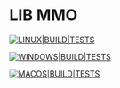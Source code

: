 # LIB MMO
[![LINUX|BUILD|TESTS](https://github.com/Zolstoy/libmmo/actions/workflows/linux.yml/badge.svg)](https://github.com/Zolstoy/libmmo/actions/workflows/linux.yml)

[![WINDOWS|BUILD|TESTS](https://github.com/Zolstoy/libmmo/actions/workflows/windows.yml/badge.svg)](https://github.com/Zolstoy/libmmo/actions/workflows/windows.yml)

[![MACOS|BUILD|TESTS](https://github.com/Zolstoy/libmmo/actions/workflows/macos.yml/badge.svg)](https://github.com/Zolstoy/libmmo/actions/workflows/macos.yml)
